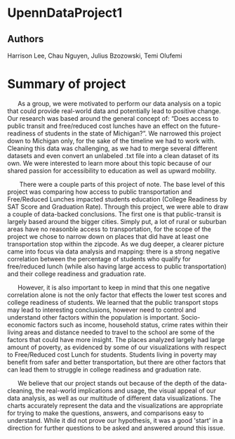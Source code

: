 # UpennDataProject1
## Authors
Harrison Lee, Chau Nguyen, Julius Bzozowski, Temi Olufemi

# Summary of project
&nbsp;&nbsp;&nbsp;&nbsp;&nbsp;&nbsp;As a group, we were motivated to perform our data analysis on a topic that could provide real-world data and potentially lead to positive change. Our research was based around the general concept of: “Does access to public transit and free/reduced cost lunches have an effect on the future-readiness of students in the state of Michigan?”. We narrowed this project down to Michigan only, for the sake of the timeline we had to work with. Cleaning this data was challenging, as we had to merge several different datasets and even convert an unlabeled .txt file into a clean dataset of its own. We were interested to learn more about this topic because of our shared passion for accessibility to education as well as upward mobility.

&nbsp;&nbsp;&nbsp;&nbsp;&nbsp;&nbsp; There were a couple parts of this project of note. The base level of this project was comparing how access to public transportation and Free/Reduced Lunches impacted students education (College Readiness by SAT Score and Graduation Rate). Through this project, we were able to draw a couple of data-backed conclusions. The first one is that public-transit is largely based around the bigger cities. Simply put, a lot of rural or suburban areas have no reasonble access to transportation, for the scope of the project we chose to narrow down on places that did have at least one transportation stop within the zipcode.  As we dug deeper, a clearer picture came into focus via data analysis and mapping: there is a strong negative correlation between the percentage of students who qualify for free/reduced lunch (while also having large access to public transportation) and their college readiness and graduation rate. 

&nbsp;&nbsp;&nbsp;&nbsp;&nbsp;&nbsp;However, it is also important to keep in mind that this one negative correlation alone is not the only factor that effects the lower test scores and college readiness of students. We learned that the public transport stops may lead to interesting conclusions, however need to control and understand other factors within the population is important. Socio-economic factors such as income, household status, crime rates within their living areas and distance needed to travel to the school are some of the factors that could have more insight. The places analyzed largely had large amount of poverty, as evidenced by some of our visualizations with respect to Free/Reduced cost Lunch for students. Students living in poverty may benefit from safer and better transportation, but there are other factors that can lead them to struggle in college readiness and graduation rate. 

&nbsp;&nbsp;&nbsp;&nbsp;&nbsp;&nbsp;We believe that our project stands out because of the depth of the data-cleaning, the real-world implications and usage, the visual appeal of our data analysis, as well as our multitude of different data visualizations. The charts accurately represent the data and the visualizations are appropriate for trying to make the questions, answers, and comparisons easy to understand. While it did not prove our hypothesis, it was a good 'start' in a direction for further questions to be asked and answered around this issue. 